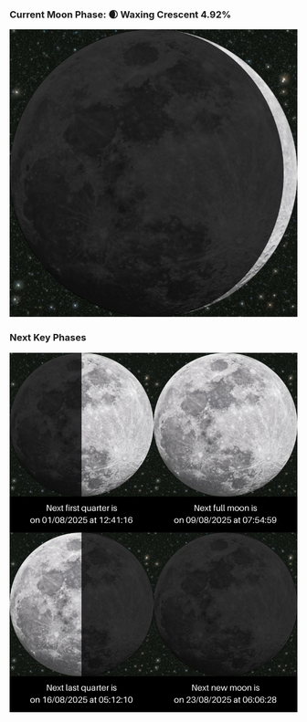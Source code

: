 ### Current Moon Phase: 🌒 Waxing Crescent 4.92%
![Moon Phase](moonphase.png)
### Next Key Phases
![Gallery](gallery.png)